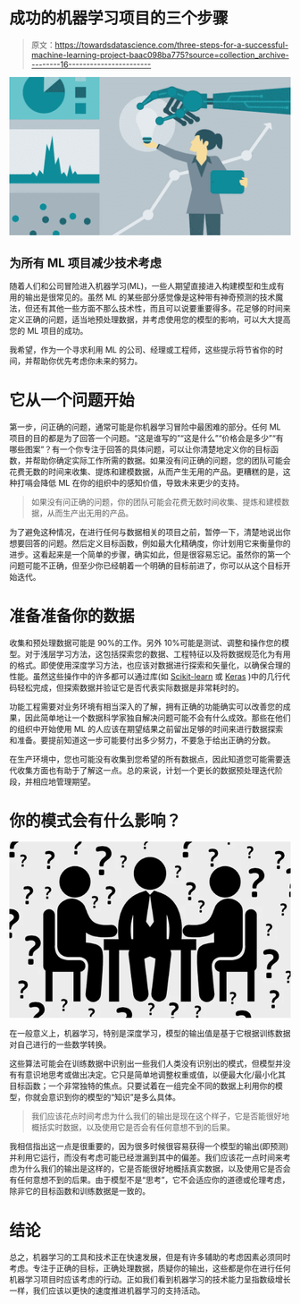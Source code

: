 # 成功的机器学习项目的三个步骤

> 原文：<https://towardsdatascience.com/three-steps-for-a-successful-machine-learning-project-baac098ba775?source=collection_archive---------16----------------------->

![](img/089d941903d6083dd15f272fa096ac85.png)

## 为所有 ML 项目减少技术考虑

随着人们和公司冒险进入机器学习(ML)，一些人期望直接进入构建模型和生成有用的输出是很常见的。虽然 ML 的某些部分感觉像是这种带有神奇预测的技术魔法，但还有其他一些方面不那么技术性，而且可以说要重要得多。花足够的时间来定义正确的问题，适当地预处理数据，并考虑使用您的模型的影响，可以大大提高您的 ML 项目的成功。

我希望，作为一个寻求利用 ML 的公司、经理或工程师，这些提示将节省你的时间，并帮助你优先考虑你未来的努力。

# 它从一个问题开始

第一步，问正确的问题，通常可能是你机器学习冒险中最困难的部分。任何 ML 项目的目的都是为了回答一个问题。“这是谁写的”“这是什么”“价格会是多少”“有哪些图案”？有一个你专注于回答的具体问题，可以让你清楚地定义你的目标函数，并帮助你确定实际工作所需的数据。如果没有问正确的问题，您的团队可能会花费无数的时间来收集、提炼和建模数据，从而产生无用的产品。更糟糕的是，这种打嗝会降低 ML 在你的组织中的感知价值，导致未来更少的支持。

> 如果没有问正确的问题，你的团队可能会花费无数时间收集、提炼和建模数据，从而生产出无用的产品。

为了避免这种情况，在进行任何与数据相关的项目之前，暂停一下，清楚地说出你想要回答的问题。然后定义目标函数，例如最大化精确度，你计划用它来衡量你的进步。这看起来是一个简单的步骤，确实如此，但是很容易忘记。虽然你的第一个问题可能不正确，但至少你已经朝着一个明确的目标前进了，你可以从这个目标开始迭代。

# 准备准备你的数据

收集和预处理数据可能是 90%的工作。另外 10%可能是测试、调整和操作您的模型。对于浅层学习方法，这包括探索您的数据、工程特征以及将数据规范化为有用的格式。即使使用深度学习方法，也应该对数据进行探索和矢量化，以确保合理的性能。虽然这些操作中的许多都可以通过库(如 [Scikit-learn](https://scikit-learn.org/stable/) 或 [Keras](https://keras.io/) )中的几行代码轻松完成，但探索数据并验证它是否代表实际数据是非常耗时的。

功能工程需要对业务环境有相当深入的了解，拥有正确的功能确实可以改善您的成果，因此简单地让一个数据科学家独自解决问题可能不会有什么成效。那些在他们的组织中开始使用 ML 的人应该在期望结果之前留出足够的时间来进行数据探索和准备。要提前知道这一步可能要付出多少努力，不要急于给出正确的分数。

在生产环境中，您也可能没有收集到您希望的所有数据点，因此知道您可能需要迭代收集方面也有助于了解这一点。总的来说，计划一个更长的数据预处理迭代阶段，并相应地管理期望。

# 你的模式会有什么影响？

![](img/f403dc51554e4ad6b9a17a1397fd223e.png)

在一般意义上，机器学习，特别是深度学习，模型的输出值是基于它根据训练数据对自己进行的一些数学转换。

这些算法可能会在训练数据中识别出一些我们人类没有识别出的模式，但模型并没有有意识地思考或做出决定。它只是简单地调整权重或值，以便最大化/最小化其目标函数；一个非常独特的焦点。只要试着在一组完全不同的数据上利用你的模型，你就会意识到你的模型的“知识”是多么具体。

> 我们应该花点时间考虑为什么我们的输出是现在这个样子，它是否能很好地概括实时数据，以及使用它是否会有任何意想不到的后果。

我相信指出这一点是很重要的，因为很多时候很容易获得一个模型的输出(即预测)并利用它运行，而没有考虑可能已经泄漏到其中的偏差。我们应该花一点时间来考虑为什么我们的输出是这样的，它是否能很好地概括真实数据，以及使用它是否会有任何意想不到的后果。由于模型不是“思考”，它不会适应你的道德或伦理考虑，除非它的目标函数和训练数据是一致的。

# 结论

总之，机器学习的工具和技术正在快速发展，但是有许多辅助的考虑因素必须同时考虑。专注于正确的目标，正确处理数据，质疑你的输出，这些都是你在进行任何机器学习项目时应该考虑的行动。正如我们看到机器学习的技术能力呈指数级增长一样，我们应该以更快的速度推进机器学习的支持活动。